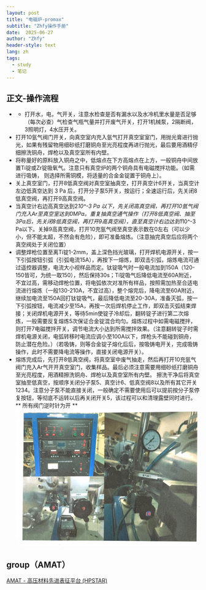 ```yaml
---
layout: post
title: "电磁炉-promax"
subtitle: "Zhfy操作手册"
date:  2025-06-27 
author: "Zhfy"
header-style: text
lang: zh
tags:
  - study
  - 笔记
---
```

## 正文-操作流程
* * 打开水，电，气开关，注意水检查是否有漏水以及水冷机里水量是否足够（每次必查）气检查气瓶气量并打开废气开关，打开1机械泵，2隔断阀，3照明灯，4水压开关。
* 打开10氩气阀门开关，向真空室内充入氩气打开真空室室门，用抛光膏进行抛光，如果有残留物用细砂纸打磨铜舟至光亮程度再进行抛光，最后要用酒精仔细擦洗铜舟，焊枪以及真空室所有内壁。
* 将称量好的原料放入铜舟之中，低熔点在下方高熔点在上方，一般铜舟中间放置Ti锭或Zr锭吸氧气。注意只有真空炉的两个铜舟具有电磁搅拌功能。（如需进行吸铸， 则选择所需铜模，将适量的合金金锭置于铜舟上）。
* 关上真空室门，打开8低真空阀对真空室抽真空，打开真空计6开关，当真空计左边低真空达到 3 Pa 后，打开分子泵5开关，按运行；全速运行后，先关闭8低真空阀，再打开9高真空阀。
* 当真空计右边高真空达到2*10^-3 Pa 以下，先关闭高真空阀，再打开10氩气阀门充入Ar至真空室达到0MPa。重复抽真空通气操作（打开8低真空阀、抽至3Pa后，先关闭8低真空阀，再打开9高真空阀），直至真空计右边达到1*10^-3 Pa以下。关掉9高真空阀，打开10充氩气阀至真空表示数在0左右（可以少小，但不能太超，不然会有危险），即可准备熔炼。（注意抽完真空后应将两个真空阀处于关闭位置）
* 调整焊枪位置至离Ti锭1-2mm，盖上深色挡光玻璃，打开焊机电源开关，按一下引弧按钮引弧（引弧电流15A），再按下一熔炼，即双击引弧，熔炼电流可通过遥控器调整，电流大小视样品而定。钛锭吸气时一般电流加到150A（120-150皆可，为统一取150），然后保持30s；Ti锭吸气后降低电流至60A附近，不宜过高，需移动焊枪位置，将电弧依次对准所有样品，按照需加热至合适电流进行熔炼（一般130-210A，不宜过高），整个熔完后，降电流至60A附近，继续加电流至150A回打钛锭吸气，最后降低电流至20-30A，准备灭弧，按一下引弧按钮，电流减少至15A，再按一次后焊机停止工作，即双击灭弧结束焊接；关闭焊机电源开关，等待5min使锭子冷却后，翻转锭子进行第二次熔炼，一般需要反复熔炼5次保证合金锭混合均匀。熔炼过程中如需电磁搅拌，则打开7电磁搅拌开关，调节电流大小达到所需搅拌效果。（注意翻转锭子时需焊机电源关闭，电弧转移时电流应调小至100A以下，焊枪头不能碰到铜舟，防止潜在危险。）（若吸铸，则等合金锭子熔化后后，按吸铸电开关，完成吸铸操作，此时不需要降电流等操作，直接关闭电源开关）。
* 熔炼完成后，先打开8低真空阀，将真空室中废气抽走，然后再打开10充氩气阀门充入Ar气开开真空室门，收集样品。最后必须注意需要用细砂纸打磨铜舟至光亮程度，用酒精擦洗铜舟、焊枪以及真空室所有内壁。 擦洗干净后将真空室抽至低真空，按顺序关闭分子泵5、真空计6、低真空阀8以及所有其它开关1234。注意分子泵不能直接关闭，一般确定不需要使用后可以提前按分子泵停复按钮，等彻底不运转以后再关闭开关5，该过程可以和清理露壁同时进行。
    ** 所有阀门逆时针为开 **
![img](/img/dian.jpg)

## group（AMAT）

[AMAT - 高压材料先进表征平台 (HPSTAR)](http://hpstar.ac.cn/channels/998.html)
